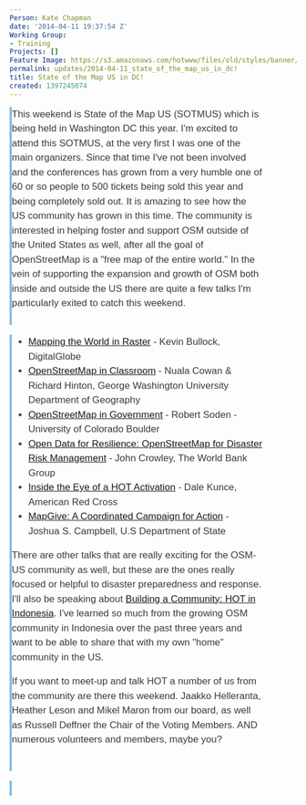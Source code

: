 ```yaml
---
Person: Kate Chapman
date: '2014-04-11 19:37:54 Z'
Working Group:
- Training
Projects: []
Feature Image: https://s3.amazonaws.com/hotwww/files/old/styles/banner/public/Boy-and-the-world-image-312x500.jpg
permalink: updates/2014-04-11_state_of_the_map_us_in_dc!
title: State of the Map US in DC!
created: 1397245074
---
```

<div id="magicdomid457" class="ace-line gutter-author-p-10108 emptyGutter" style="padding-right: 60px; -webkit-tap-highlight-color: rgba(0, 0, 0, 0); border-left-width: 4px; border-left-style: solid; border-left-color: #7fc0db; font-size: 17px; line-height: 1.5em; opacity: 1; transition: opacity 100ms ease-out; -webkit-transition: opacity 100ms ease-out; color: #3b3a3c; font-family: ProximaNova-Light, nova, arial, sans-serif;"><span class="author-p-10108" style="padding-top: 2px; padding-bottom: 3px; -webkit-tap-highlight-color: rgba(0, 0, 0, 0); cursor: auto;">This weekend is State of the Map US (SOTMUS) which is being held in Washington DC this year.&nbsp;</span><span class="author-p-10108" style="padding-top: 2px; padding-bottom: 3px; -webkit-tap-highlight-color: rgba(0, 0, 0, 0); cursor: auto;">I'm excited to attend this SOTMUS, at the very first I was one of the main organizers. Since that time I've not been involved and the conferences has grown from a very humble one of 60 or so people to 500 tickets being sold this year and being completely sold out. It is amazing to see how the US community has grown in this time. The community is interested in helping foster and support OSM outside of the United States as well, after all the goal of OpenStreetMap is a "free map of the entire world."&nbsp;</span><span class="author-p-10108" style="padding-top: 2px; padding-bottom: 3px; -webkit-tap-highlight-color: rgba(0, 0, 0, 0); cursor: auto;">In the vein of supporting the expansion and growth of OSM both inside and outside the US there are quite a few talks I'm particularly exited to catch this weekend.&nbsp;</span></div><div class="ace-line gutter-author-p-10108 emptyGutter" style="padding-right: 60px; -webkit-tap-highlight-color: rgba(0, 0, 0, 0); border-left-width: 4px; border-left-style: solid; border-left-color: #7fc0db; font-size: 17px; line-height: 1.5em; opacity: 1; transition: opacity 100ms ease-out; -webkit-transition: opacity 100ms ease-out; color: #3b3a3c; font-family: ProximaNova-Light, nova, arial, sans-serif;">&nbsp;</div><div id="magicdomid1293" class="ace-line gutter-author-p-10108 emptyGutter" style="padding-right: 60px; -webkit-tap-highlight-color: rgba(0, 0, 0, 0); border-left-width: 4px; border-left-style: solid; border-left-color: #7fc0db; font-size: 17px; line-height: 1.5em; opacity: 1; transition: opacity 100ms ease-out; -webkit-transition: opacity 100ms ease-out; color: #3b3a3c; font-family: ProximaNova-Light, nova, arial, sans-serif;"><ul><li><a style="line-height: 1.5em;" href="http://stateofthemap.us/session/mapping-the-world-in-raster/">Mapping the World in Raster</a><span style="line-height: 1.5em;"> - Kevin Bullock, DigitalGlobe</span></li><li><a style="line-height: 1.5em;" href="http://stateofthemap.us/session/osm-in-the-classroom/">OpenStreetMap in Classroom</a><span style="line-height: 1.5em;">&nbsp;</span><span style="line-height: 1.5em;">- Nuala Cowan &amp; Richard Hinton, George Washington University Department of Geography</span></li><li><a style="line-height: 1.5em;" href="http://stateofthemap.us/session/openstreetmap-in-government/">OpenStreetMap in Government</a><span style="line-height: 1.5em;"> - Robert Soden - University of Colorado Boulder</span></li><li><a style="line-height: 1.5em;" href="http://stateofthemap.us/session/open-data-for-resilience/">Open Data for Resilience: OpenStreetMap for Disaster Risk Management</a><span style="line-height: 1.5em;"> - John Crowley, The World Bank Group</span></li><li><a style="line-height: 1.5em;" href="http://stateofthemap.us/session/inside-the-eye-of-a-hot-activation/">Inside the Eye of a HOT Activation</a><span style="line-height: 1.5em;"> - Dale Kunce, American Red Cross</span></li><li><a style="line-height: 1.5em;" href="http://stateofthemap.us/session/mapgive/">MapGive: A Coordinated Campaign for Action</a><span style="line-height: 1.5em;"> - Joshua S. Campbell, U.S Department of State</span></li></ul><p><span style="line-height: 1.5em;">There are other talks that are really exciting for the OSM-US community as well, but these are the ones really focused or helpful to disaster preparedness and response. I'll also be speaking about <a href="http://stateofthemap.us/session/building-a-community/">Building a Community: HOT in Indonesia</a>. I've learned so much from the growing OSM community in Indonesia over the past three years and want to be able to share that with my own "home" community in the US.&nbsp;</span></p><p>If you want to meet-up and talk HOT a number of us from the community are there this weekend. Jaakko Helleranta, Heather Leson and Mikel Maron from our board, as well as Russell Deffner the Chair of the Voting Members. AND numerous volunteers and members, maybe you?</p><p><span style="line-height: 1.5em;"><img style="display: block; margin-left: auto; margin-right: auto;" title="Creative Commons By Attribution - Heather Leson" src="https://s3.amazonaws.com/hotwww/files/old/Boy-and-the-world-image-312x500.jpg" alt="" style="width:312px;height:500px">&nbsp;</span></p></div><div class="ace-line gutter-author-p-10108 emptyGutter" style="padding-right: 60px; -webkit-tap-highlight-color: rgba(0, 0, 0, 0); border-left-width: 4px; border-left-style: solid; border-left-color: #7fc0db; font-size: 17px; line-height: 1.5em; opacity: 1; transition: opacity 100ms ease-out; -webkit-transition: opacity 100ms ease-out; color: #3b3a3c; font-family: ProximaNova-Light, nova, arial, sans-serif;">&nbsp;</div>
